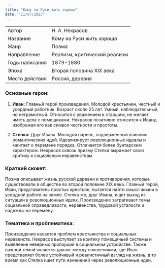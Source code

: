 ```yaml
---
title: "Кому на Руси жить хорошо"
date: "11/07/2023"
---
```


|                |                              |
| -------------- | ---------------------------- |
| Автор          | Н. А. Некрасов               |
| Название       | Кому на Руси жить хорошо     |
| Жанр           | Поэма                        |
| Направление    | Реализм, критический реализм |
| Годы написания | 1879-1880                    |
| Эпоха          | Вторая половина XIX века     |
| Место действия | Россия, деревня              |

### Основные герои:

1. **Иван:** Главный герой произведения. Молодой крестьянин, честный и усердный работник. Возраст около 25 лет. Умный, наблюдательный, но неграмотный. Относится с уважением к старшим, не желает иметь дела с помещиками. Некрасов позитивно относится к Ивану, изображая его как символ честности и простоты.

2. **Степка:** Друг Ивана. Молодой парень, подверженный влиянию романтических идей. Идеализирует революционные идеалы и мечтает о перемене порядка. Отличается более бунтарским характером. Некрасов сквозь призму Степки выражает свою критику к социальным неравенствам.

### Краткий сюжет:

Поэма описывает жизнь русской деревни и противоречия, которые существовали в обществе во второй половине XIX века. Главный герой, Иван, представитель простых крестьян, пытается найти смысл жизни в усердной работе на земле. Степка же, друг Ивана, ищет выход из ситуации в революционных идеях. Произведение затрагивает темы социальной справедливости, неравенства, трудовой усталости и надежды на перемену.

### Тематика и проблематика:

Произведение касается проблем крестьянства и социальных неравенств. Некрасов выступает за критику помещичьей системы и выявление неверных пропорций в социальном устройстве. Также важной темой является диалог между поколениями, где Иван представляет более устойчивый и реалистичный взгляд на жизнь, в то время как Степка ищет пути изменений через революционные идеи.
